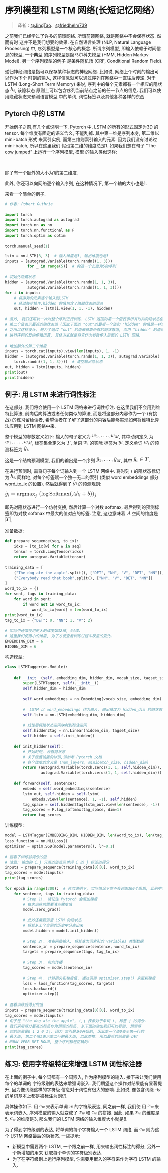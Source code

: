 # 序列模型和 LSTM 网络(长短记忆网络）

> 译者：[@JingTao](https://github.com/jingwangfei)、[@friedhelm739](https://github.com/friedhelm739)

之前我们已经学过了许多的前馈网络. 所谓前馈网络, 就是网络中不会保存状态. 然而有时 这并不是我们想要的效果. 在自然语言处理 (NLP, Natural Language Processing) 中, 序列模型是一个核心的概念. 所谓序列模型, 即输入依赖于时间信息的模型. 一个典型 的序列模型是隐马尔科夫模型 (HMM, Hidden Markov Model). 另一个序列模型的例子 是条件随机场 (CRF, Conditional Random Field).

递归神经网络是指可以保存某种状态的神经网络. 比如说, 网络上个时刻的输出可以作为下个 时刻的输入, 这样信息就可以通过序列在网络中一直往后传递. 对于LSTM (Long-Short Term Memory) 来说, 序列中的每个元素都有一个相应的隐状态 ![h_t](img/tex-6c4ff69dbcc329835a33b80fe3a145c7.gif), 该隐状态 原则上可以包含序列当前结点之前的任一节点的信息. 我们可以使用隐藏状态来预测语言模型 中的单词, 词性标签以及其他各种各样的东西.

## Pytorch 中的 LSTM

开始例子之前,有几个点说明一下. Pytorch 中, LSTM 的所有的形式固定为3D 的 tensor. 每个维度有固定的语义含义, 不能乱掉. 其中第一维是序列本身, 第二维以 mini-batch 形式 来索引实例, 而第三维则索引输入的元素. 因为我们没有讨论过 mini-batch, 所以在这里我们 假设第二维的维度总是1\. 如果我们想在句子 “The cow jumped” 上运行一个序列模型, 模型 的输入类似这样:

![\begin{split}\begin{bmatrix} \overbrace{q_\text{The}}^\text{row vector} \\ q_\text{cow} \\ q_\text{jumped} \end{bmatrix}\end{split}](img/tex-48898c98ae1c479f5e5743a4ed94ff85.gif)

除了有一个额外的大小为1的第二维度.

此外, 你还可以向网络逐个输入序列, 在这种情况下, 第一个轴的大小也是1.

来看一个简单的例子.

```py
# 作者: Robert Guthrie

import torch
import torch.autograd as autograd
import torch.nn as nn
import torch.nn.functional as F
import torch.optim as optim

torch.manual_seed(1)

```

```py
lstm = nn.LSTM(3, 3)  # 输入维度是3, 输出维度也是3
inputs = [autograd.Variable(torch.randn((1, 3)))
          for _ in range(5)]  # 构造一个长度为5的序列

# 初始化隐藏状态
hidden = (autograd.Variable(torch.randn(1, 1, 3)),
          autograd.Variable(torch.randn((1, 1, 3))))
for i in inputs:
    # 将序列的元素逐个输入到LSTM
    # 经过每步操作,hidden 的值包含了隐藏状态的信息
    out, hidden = lstm(i.view(1, 1, -1), hidden)

# 另外, 我们还可以一次对整个序列进行训练. LSTM 返回的第一个值表示所有时刻的隐状态值,
# 第二个值表示最近的隐状态值 (因此下面的 "out"的最后一个值和 "hidden" 的值是一样的).
# 之所以这样设计, 是为了通过 "out" 的值来获取所有的隐状态值, 而用 "hidden" 的值来
# 进行序列的反向传播运算, 具体方式就是将它作为参数传入后面的 LSTM 网络.

# 增加额外的第二个维度
inputs = torch.cat(inputs).view(len(inputs), 1, -1)
hidden = (autograd.Variable(torch.randn(1, 1, 3)), autograd.Variable(
    torch.randn((1, 1, 3))))  # 清空输出隐状态
out, hidden = lstm(inputs, hidden)
print(out)
print(hidden)

```

## 例子: 用 LSTM 来进行词性标注

在这部分, 我们将会使用一个 LSTM 网络来进行词性标注. 在这里我们不会用到维特比算法, 前向后向算法或者任何类似的算法, 而是将这部分内容作为一个 (有挑战) 的练习留给读者, 希望读者在了解了这部分的内容后能够实现如何将维特比算法应用到 LSTM 网络中来.

整个模型的参数定义如下: 输入的句子定义为 ![w_1, \dots, w_M](img/tex-ee8a819016d6a550cab1f4c74f4ab6e5.gif), 其中动词定义 为 ![w_1, \dots, w_M](img/tex-ee8a819016d6a550cab1f4c74f4ab6e5.gif), 标签集合定义为 ![T](img/tex-b9ece18c950afbfa6b0fdbfa4ff731d3.gif), 单词 ![w_i](img/tex-aa38f107289d4d73d516190581397349.gif) 的实际 标签为 ![y_i](img/tex-8d62e469fb30ed435a668eb5c035b1f6.gif). 定义单词 ![w_i](img/tex-aa38f107289d4d73d516190581397349.gif) 的预测标签为 ![\hat{y}_i](img/tex-99600e95adcc97c986df86d4b612cf52.gif).

这是一个结构预测模型, 我们的输出是一个序列 ![\hat{y}_1, \dots, \hat{y}_M](img/tex-efc974dfec8352388b7f29d324a914fa.gif), 其中 ![\hat{y}_i \in T](img/tex-56b37e7a393cf3c9d2cf53b75da99b8e.gif).

在进行预测时, 需将句子每个词输入到一个 LSTM 网络中. 将时刻 ![i](img/tex-865c0c0b4ab0e063e5caa3387c1a8741.gif) 的隐状态标记 为 ![h_i](img/tex-57339b77b3af15427b7154f4daf8a223.gif). 同样地, 对每个标签赋一个独一无二的索引 (类似 word embeddings 部分 word_to_ix 的设置). 然后就得到了 ![\hat{y}_i](img/tex-99600e95adcc97c986df86d4b612cf52.gif) 的预测规则:

![\hat{y}_i = \text{argmax}_j \ (\log \text{Softmax}(Ah_i + b))_j](img/tex-edd60118caf4e12048613a1e39235fbe.gif)

即先对隐状态进行一个仿射变换, 然后计算一个对数 softmax, 最后得到的预测标签即为对数 softmax 中最大的值对应的标签. 注意, 这也意味着 ![A](img/tex-7fc56270e7a70fa81a5935b72eacbe29.gif) 空间的维度是 ![|T|](img/tex-d661bcf5071c228c5d4e72a7a34b0ff4.gif).

准备数据:

```py
def prepare_sequence(seq, to_ix):
    idxs = [to_ix[w] for w in seq]
    tensor = torch.LongTensor(idxs)
    return autograd.Variable(tensor)

training_data = [
    ("The dog ate the apple".split(), ["DET", "NN", "V", "DET", "NN"]),
    ("Everybody read that book".split(), ["NN", "V", "DET", "NN"])
]
word_to_ix = {}
for sent, tags in training_data:
    for word in sent:
        if word not in word_to_ix:
            word_to_ix[word] = len(word_to_ix)
print(word_to_ix)
tag_to_ix = {"DET": 0, "NN": 1, "V": 2}

# 实际中通常使用更大的维度如32维, 64维.
# 这里我们使用小的维度, 为了方便查看训练过程中权重的变化.
EMBEDDING_DIM = 6
HIDDEN_DIM = 6

```

构造模型:

```py
class LSTMTagger(nn.Module):

    def __init__(self, embedding_dim, hidden_dim, vocab_size, tagset_size):
        super(LSTMTagger, self).__init__()
        self.hidden_dim = hidden_dim

        self.word_embeddings = nn.Embedding(vocab_size, embedding_dim)

        #  LSTM 以 word_embeddings 作为输入, 输出维度为 hidden_dim 的隐状态值
        self.lstm = nn.LSTM(embedding_dim, hidden_dim)

        # 线性层将隐状态空间映射到标注空间
        self.hidden2tag = nn.Linear(hidden_dim, tagset_size)
        self.hidden = self.init_hidden()

    def init_hidden(self):
        # 开始时刻, 没有隐状态
        # 关于维度设置的详情,请参考 Pytorch 文档
        # 各个维度的含义是 (num_layers, minibatch_size, hidden_dim)
        return (autograd.Variable(torch.zeros(1, 1, self.hidden_dim)),
                autograd.Variable(torch.zeros(1, 1, self.hidden_dim)))

    def forward(self, sentence):
        embeds = self.word_embeddings(sentence)
        lstm_out, self.hidden = self.lstm(
            embeds.view(len(sentence), 1, -1), self.hidden)
        tag_space = self.hidden2tag(lstm_out.view(len(sentence), -1))
        tag_scores = F.log_softmax(tag_space, dim=1)
        return tag_scores

```

训练模型:

```py
model = LSTMTagger(EMBEDDING_DIM, HIDDEN_DIM, len(word_to_ix), len(tag_to_ix))
loss_function = nn.NLLLoss()
optimizer = optim.SGD(model.parameters(), lr=0.1)

# 查看下训练前得分的值
# 注意: 输出的 i,j 元素的值表示单词 i 的 j 标签的得分
inputs = prepare_sequence(training_data[0][0], word_to_ix)
tag_scores = model(inputs)
print(tag_scores)

for epoch in range(300):  # 再次说明下, 实际情况下你不会训练300个周期, 此例中我们只是构造了一些假数据
    for sentence, tags in training_data:
        # Step 1\. 请记住 Pytorch 会累加梯度
        # 每次训练前需要清空梯度值
        model.zero_grad()

        # 此外还需要清空 LSTM 的隐状态
        # 将其从上个实例的历史中分离出来
        model.hidden = model.init_hidden()

        # Step 2\. 准备网络输入, 将其变为词索引的 Variables 类型数据
        sentence_in = prepare_sequence(sentence, word_to_ix)
        targets = prepare_sequence(tags, tag_to_ix)

        # Step 3\. 前向传播
        tag_scores = model(sentence_in)

        # Step 4\. 计算损失和梯度值, 通过调用 optimizer.step() 来更新梯度
        loss = loss_function(tag_scores, targets)
        loss.backward()
        optimizer.step()

# 查看训练后得分的值
inputs = prepare_sequence(training_data[0][0], word_to_ix)
tag_scores = model(inputs)
# 句子是 "the dog ate the apple", i,j 表示对于单词 i, 标签 j 的得分.
# 我们采用得分最高的标签作为预测的标签. 从下面的输出我们可以看到, 预测得
# 到的结果是0 1 2 0 1\. 因为 索引是从0开始的, 因此第一个值0表示第一行的
# 最大值, 第二个值1表示第二行的最大值, 以此类推. 所以最后的结果是 DET
# NOUN VERB DET NOUN, 整个序列都是正确的!
print(tag_scores)

```

## 练习: 使用字符级特征来增强 LSTM 词性标注器

在上面的例子中, 每个词都有一个词嵌入, 作为序列模型的输入. 接下来让我们使用每个的单词的 字符级别的表达来增强词嵌入. 我们期望这个操作对结果能有显著提升, 因为像词缀这样的字符级 信息对于词性有很大的影响. 比如说, 像包含词缀 _-ly_ 的单词基本上都是被标注为副词.

具体操作如下. 用 ![c_w](img/tex-8038e14a2604b0c99b2a9481de35e3a5.gif) 来表示单词 ![w](img/tex-f1290186a5d0b1ceab27f4e77c0c5d68.gif) 的字符级表达, 同之前一样, 我们使 用 ![x_w](img/tex-5a7fa14dac5c9d494aa75b18e1ad9a51.gif) 来表示词嵌入. 序列模型的输入就变成了 ![x_w](img/tex-5a7fa14dac5c9d494aa75b18e1ad9a51.gif) 和 ![c_w](img/tex-8038e14a2604b0c99b2a9481de35e3a5.gif) 的拼接. 因此, 如果 ![x_w](img/tex-5a7fa14dac5c9d494aa75b18e1ad9a51.gif) 的维度是5, ![c_w](img/tex-8038e14a2604b0c99b2a9481de35e3a5.gif) 的维度是3, 那么我们的 LSTM 网络的输入维度大小就是8.

为了得到字符级别的表达, 将单词的每个字符输入一个 LSTM 网络, 而 ![c_w](img/tex-8038e14a2604b0c99b2a9481de35e3a5.gif) 则为这个 LSTM 网络最后的隐状态. 一些提示:

*   新模型中需要两个 LSTM, 一个跟之前一样, 用来输出词性标注的得分, 另外一个新增加的用来 获取每个单词的字符级别表达.
*   为了在字符级别上运行序列模型, 你需要用嵌入的字符来作为字符 LSTM 的输入.
